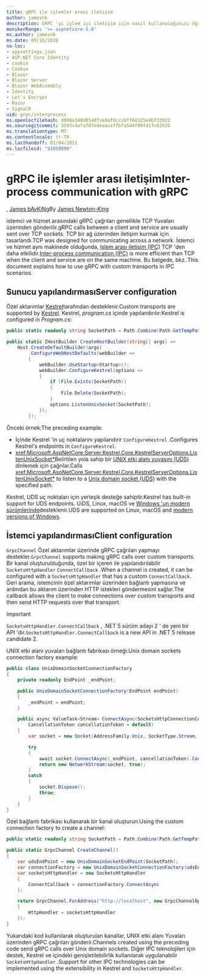 ```yaml
---
title: gRPC ile işlemler arası iletişim
author: jamesnk
description: GRPC 'yi işlem içi iletişim için nasıl kullanacağınızı öğrenin.
monikerRange: '>= aspnetcore-5.0'
ms.author: jamesnk
ms.date: 09/16/2020
no-loc:
- appsettings.json
- ASP.NET Core Identity
- cookie
- Cookie
- Blazor
- Blazor Server
- Blazor WebAssembly
- Identity
- Let's Encrypt
- Razor
- SignalR
uid: grpc/interprocess
ms.openlocfilehash: d806a340d8540fce8af6ccc6ff68325e4b733922
ms.sourcegitcommit: 3593c4efa707edeaaceffbfa544f99f41fc62535
ms.translationtype: MT
ms.contentlocale: tr-TR
ms.lasthandoff: 01/04/2021
ms.locfileid: "93059890"
---
```

# <a name="inter-process-communication-with-grpc"></a><span data-ttu-id="3cea6-103">gRPC ile işlemler arası iletişim</span><span class="sxs-lookup"><span data-stu-id="3cea6-103">Inter-process communication with gRPC</span></span>

<span data-ttu-id="3cea6-104">, [James bAyKiNg](https://twitter.com/jamesnk)</span><span class="sxs-lookup"><span data-stu-id="3cea6-104">By [James Newton-King](https://twitter.com/jamesnk)</span></span>

<span data-ttu-id="3cea6-105">istemci ve hizmet arasındaki gRPC çağrıları genellikle TCP Yuvaları üzerinden gönderilir.</span><span class="sxs-lookup"><span data-stu-id="3cea6-105">gRPC calls between a client and service are usually sent over TCP sockets.</span></span> <span data-ttu-id="3cea6-106">TCP bir ağ üzerinden iletişim kurmak için tasarlandı.</span><span class="sxs-lookup"><span data-stu-id="3cea6-106">TCP was designed for communicating across a network.</span></span> <span data-ttu-id="3cea6-107">İstemci ve hizmet aynı makinede olduğunda, [Işlem arası iletişim (IPC)](https://wikipedia.org/wiki/Inter-process_communication) TCP 'den daha etkilidir.</span><span class="sxs-lookup"><span data-stu-id="3cea6-107">[Inter-process communication (IPC)](https://wikipedia.org/wiki/Inter-process_communication) is more efficient than TCP when the client and service are on the same machine.</span></span> <span data-ttu-id="3cea6-108">Bu belgede, bkz..</span><span class="sxs-lookup"><span data-stu-id="3cea6-108">This document explains how to use gRPC with custom transports in IPC scenarios.</span></span>

## <a name="server-configuration"></a><span data-ttu-id="3cea6-109">Sunucu yapılandırması</span><span class="sxs-lookup"><span data-stu-id="3cea6-109">Server configuration</span></span>

<span data-ttu-id="3cea6-110">Özel aktarımlar [Kestrel](xref:fundamentals/servers/kestrel)tarafından desteklenir.</span><span class="sxs-lookup"><span data-stu-id="3cea6-110">Custom transports are supported by [Kestrel](xref:fundamentals/servers/kestrel).</span></span> <span data-ttu-id="3cea6-111">Kestrel, *program.cs* içinde yapılandırılır:</span><span class="sxs-lookup"><span data-stu-id="3cea6-111">Kestrel is configured in *Program.cs*:</span></span>

```csharp
public static readonly string SocketPath = Path.Combine(Path.GetTempPath(), "socket.tmp");

public static IHostBuilder CreateHostBuilder(string[] args) =>
    Host.CreateDefaultBuilder(args)
        .ConfigureWebHostDefaults(webBuilder =>
        {
            webBuilder.UseStartup<Startup>();
            webBuilder.ConfigureKestrel(options =>
            {
                if (File.Exists(SocketPath))
                {
                    File.Delete(SocketPath);
                }
                options.ListenUnixSocket(SocketPath);
            });
        });
```

<span data-ttu-id="3cea6-112">Önceki örnek:</span><span class="sxs-lookup"><span data-stu-id="3cea6-112">The preceding example:</span></span>

* <span data-ttu-id="3cea6-113">İçinde Kestrel 'in uç noktalarını yapılandırır `ConfigureKestrel` .</span><span class="sxs-lookup"><span data-stu-id="3cea6-113">Configures Kestrel's endpoints in `ConfigureKestrel`.</span></span>
* <span data-ttu-id="3cea6-114"><xref:Microsoft.AspNetCore.Server.Kestrel.Core.KestrelServerOptions.ListenUnixSocket*>Belirtilen yola sahip bir [UNIX etki alanı yuvasını (UDS)](https://wikipedia.org/wiki/Unix_domain_socket) dinlemek için çağrılar.</span><span class="sxs-lookup"><span data-stu-id="3cea6-114">Calls <xref:Microsoft.AspNetCore.Server.Kestrel.Core.KestrelServerOptions.ListenUnixSocket*> to listen to a [Unix domain socket (UDS)](https://wikipedia.org/wiki/Unix_domain_socket) with the specified path.</span></span>

<span data-ttu-id="3cea6-115">Kestrel, UDS uç noktaları için yerleşik desteğe sahiptir.</span><span class="sxs-lookup"><span data-stu-id="3cea6-115">Kestrel has built-in support for UDS endpoints.</span></span> <span data-ttu-id="3cea6-116">UıDS, Linux, macOS ve [Windows 'un modern sürümlerinde](https://devblogs.microsoft.com/commandline/af_unix-comes-to-windows/)desteklenir.</span><span class="sxs-lookup"><span data-stu-id="3cea6-116">UDS are supported on Linux, macOS and [modern versions of Windows](https://devblogs.microsoft.com/commandline/af_unix-comes-to-windows/).</span></span>

## <a name="client-configuration"></a><span data-ttu-id="3cea6-117">İstemci yapılandırması</span><span class="sxs-lookup"><span data-stu-id="3cea6-117">Client configuration</span></span>

<span data-ttu-id="3cea6-118">`GrpcChannel` Özel aktarımlar üzerinde gRPC çağrıları yapmayı destekler.</span><span class="sxs-lookup"><span data-stu-id="3cea6-118">`GrpcChannel` supports making gRPC calls over custom transports.</span></span> <span data-ttu-id="3cea6-119">Bir kanal oluşturulduğunda, özel bir içeren ile yapılandırılabilir `SocketsHttpHandler` `ConnectCallback` .</span><span class="sxs-lookup"><span data-stu-id="3cea6-119">When a channel is created, it can be configured with a `SocketsHttpHandler` that has a custom `ConnectCallback`.</span></span> <span data-ttu-id="3cea6-120">Geri arama, istemcinin özel aktarımlar üzerinden bağlantı yapmasına ve ardından bu aktarım üzerinden HTTP istekleri göndermesini sağlar.</span><span class="sxs-lookup"><span data-stu-id="3cea6-120">The callback allows the client to make connections over custom transports and then send HTTP requests over that transport.</span></span>

> [!IMPORTANT]
> <span data-ttu-id="3cea6-121">`SocketsHttpHandler.ConnectCallback` , .NET 5 sürüm adayı 2 ' de yeni bir API 'dir.</span><span class="sxs-lookup"><span data-stu-id="3cea6-121">`SocketsHttpHandler.ConnectCallback` is a new API in .NET 5 release candidate 2.</span></span>

<span data-ttu-id="3cea6-122">UNIX etki alanı yuvaları bağlantı fabrikası örneği:</span><span class="sxs-lookup"><span data-stu-id="3cea6-122">Unix domain sockets connection factory example:</span></span>

```csharp
public class UnixDomainSocketConnectionFactory
{
    private readonly EndPoint _endPoint;

    public UnixDomainSocketConnectionFactory(EndPoint endPoint)
    {
        _endPoint = endPoint;
    }

    public async ValueTask<Stream> ConnectAsync(SocketsHttpConnectionContext _,
        CancellationToken cancellationToken = default)
    {
        var socket = new Socket(AddressFamily.Unix, SocketType.Stream, ProtocolType.Unspecified);

        try
        {
            await socket.ConnectAsync(_endPoint, cancellationToken).ConfigureAwait(false);
            return new NetworkStream(socket, true);
        }
        catch
        {
            socket.Dispose();
            throw;
        }
    }
}
```

<span data-ttu-id="3cea6-123">Özel bağlantı fabrikası kullanarak bir kanal oluşturun:</span><span class="sxs-lookup"><span data-stu-id="3cea6-123">Using the custom connection factory to create a channel:</span></span>

```csharp
public static readonly string SocketPath = Path.Combine(Path.GetTempPath(), "socket.tmp");

public static GrpcChannel CreateChannel()
{
    var udsEndPoint = new UnixDomainSocketEndPoint(SocketPath);
    var connectionFactory = new UnixDomainSocketConnectionFactory(udsEndPoint);
    var socketsHttpHandler = new SocketsHttpHandler
    {
        ConnectCallback = connectionFactory.ConnectAsync
    };

    return GrpcChannel.ForAddress("http://localhost", new GrpcChannelOptions
    {
        HttpHandler = socketsHttpHandler
    });
}
```

<span data-ttu-id="3cea6-124">Yukarıdaki kod kullanılarak oluşturulan kanallar, UNIX etki alanı Yuvaları üzerinden gRPC çağrıları gönderir.</span><span class="sxs-lookup"><span data-stu-id="3cea6-124">Channels created using the preceding code send gRPC calls over Unix domain sockets.</span></span> <span data-ttu-id="3cea6-125">Diğer IPC teknolojileri için destek, Kestrel ve içindeki genişletilebilirlik kullanılarak uygulanabilir `SocketsHttpHandler` .</span><span class="sxs-lookup"><span data-stu-id="3cea6-125">Support for other IPC technologies can be implemented using the extensibility in Kestrel and `SocketsHttpHandler`.</span></span>
